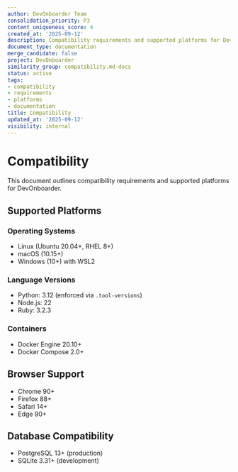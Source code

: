 ```yaml
---
author: DevOnboarder Team
consolidation_priority: P3
content_uniqueness_score: 4
created_at: '2025-09-12'
description: Compatibility requirements and supported platforms for DevOnboarder
document_type: documentation
merge_candidate: false
project: DevOnboarder
similarity_group: compatibility.md-docs
status: active
tags:
- compatibility
- requirements
- platforms
- documentation
title: Compatibility
updated_at: '2025-09-12'
visibility: internal
---
```


# Compatibility

This document outlines compatibility requirements and supported platforms for DevOnboarder.

## Supported Platforms

### Operating Systems

- Linux (Ubuntu 20.04+, RHEL 8+)
- macOS (10.15+)
- Windows (10+) with WSL2

### Language Versions

- Python: 3.12 (enforced via `.tool-versions`)
- Node.js: 22
- Ruby: 3.2.3

### Containers

- Docker Engine 20.10+
- Docker Compose 2.0+

## Browser Support

- Chrome 90+
- Firefox 88+
- Safari 14+
- Edge 90+

## Database Compatibility

- PostgreSQL 13+ (production)
- SQLite 3.31+ (development)
